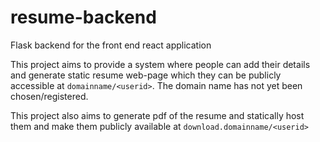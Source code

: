# resume-backend

Flask backend for the front end react application

This project aims to provide a system where people can add their details and generate static resume web-page which they can be publicly accessible at `domainname/<userid>`. The domain name has not yet been chosen/registered.

This project also aims to generate pdf of the resume and statically host them and make them publicly available at `download.domainname/<userid>`